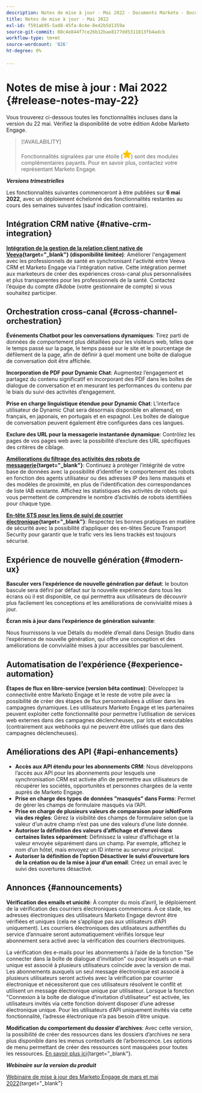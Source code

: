 ```yaml
---
description: Notes de mise à jour - Mai 2022 - Documents Marketo - Documentation du produit
title: Notes de mise à jour - Mai 2022
exl-id: f591ab95-5ad8-45fa-8c4e-8e42b5d1359a
source-git-commit: 88c4e844f7ce26b12bae8177dd5311813fb4adcb
workflow-type: tm+mt
source-wordcount: '826'
ht-degree: 0%

---
```


# Notes de mise à jour : Mai 2022 {#release-notes-may-22}

Vous trouverez ci-dessous toutes les fonctionnalités incluses dans la version du 22 mai. Vérifiez la disponibilité de votre édition Adobe Marketo Engage.

>[!AVAILABILITY]
>
>Fonctionnalités signalées par une étoile (![star](assets/yellow-star.png)) sont des modules complémentaires payants. Pour en savoir plus, contactez votre représentant Marketo Engage.

**_Versions trimestrielles_**

Les fonctionnalités suivantes commenceront à être publiées sur **6 mai 2022**, avec un déploiement échelonné des fonctionnalités restantes au cours des semaines suivantes (sauf indication contraire).

## Intégration CRM native {#native-crm-integration}

**[Intégration de la gestion de la relation client native de Veeva](/help/marketo/product-docs/crm-sync/veeva-crm-sync/understanding-the-veeva-crm-sync.md){target="_blank"} (disponibilité limitée)**: Améliorer l&#39;engagement avec les professionnels de santé en synchronisant l&#39;activité entre Veeva CRM et Marketo Engage via l&#39;intégration native. Cette intégration permet aux marketeurs de créer des expériences cross-canal plus personnalisées et plus transparentes pour les professionnels de la santé. Contactez l’équipe du compte d’Adobe (votre gestionnaire de compte) si vous souhaitez participer.

## Orchestration cross-canal {#cross-channel-orchestration}

**Événements Chatbot pour les conversations dynamiques**: Tirez parti de données de comportement plus détaillées pour les visiteurs web, telles que le temps passé sur la page, le temps passé sur le site et le pourcentage de défilement de la page, afin de définir à quel moment une boîte de dialogue de conversation doit être affichée.

**Incorporation de PDF pour Dynamic Chat**: Augmentez l’engagement et partagez du contenu significatif en incorporant des PDF dans les boîtes de dialogue de conversation et en mesurant les performances du contenu par le biais du suivi des activités d’engagement.

**Prise en charge linguistique étendue pour Dynamic Chat**: L’interface utilisateur de Dynamic Chat sera désormais disponible en allemand, en français, en japonais, en portugais et en espagnol. Les boîtes de dialogue de conversation peuvent également être configurées dans ces langues.

**Exclure des URL pour la messagerie instantanée dynamique**: Contrôlez les pages de vos pages web avec la possibilité d’exclure des URL spécifiques des critères de ciblage.

**[Améliorations du filtrage des activités des robots de messagerie](/help/marketo/product-docs/administration/email-setup/filtering-email-bot-activity.md){target="_blank"}**: Continuez à protéger l’intégrité de votre base de données avec la possibilité d’identifier le comportement des robots en fonction des agents utilisateur ou des adresses IP des liens masqués et des modèles de proximité, en plus de l’identification des correspondances de liste IAB existante. Affichez les statistiques des activités de robots qui vous permettent de comprendre le nombre d’activités de robots identifiées pour chaque type.

**[En-tête STS pour les liens de suivi de courrier électronique](/help/marketo/product-docs/administration/settings/email-tracking-link-headers.md){target="_blank"}**: Respectez les bonnes pratiques en matière de sécurité avec la possibilité d’appliquer des en-têtes Secure Transport Security pour garantir que le trafic vers les liens trackés est toujours sécurisé.

## Expérience de nouvelle génération {#modern-ux}

**Basculer vers l’expérience de nouvelle génération par défaut**: le bouton bascule sera défini par défaut sur la nouvelle expérience dans tous les écrans où il est disponible, ce qui permettra aux utilisateurs de découvrir plus facilement les conceptions et les améliorations de convivialité mises à jour.

**Écran mis à jour dans l’expérience de génération suivante**:

Nous fournissons la vue Détails du modèle d’email dans Design Studio dans l’expérience de nouvelle génération, qui offre une conception et des améliorations de convivialité mises à jour accessibles par basculement.

## Automatisation de l’expérience {#experience-automation}

**Étapes de flux en libre-service (version bêta continue)**: Développez la connectivité entre Marketo Engage et le reste de votre pile avec la possibilité de créer des étapes de flux personnalisées à utiliser dans les campagnes dynamiques. Les utilisateurs Marketo Engage et les partenaires peuvent exploiter cette fonctionnalité pour permettre l’utilisation de services web externes dans des campagnes déclencheuses, par lots et exécutables (contrairement aux webhooks qui ne peuvent être utilisés que dans des campagnes déclencheuses).

## Améliorations des API {#api-enhancements}

* **Accès aux API étendu pour les abonnements CRM**: Nous développons l’accès aux API pour les abonnements pour lesquels une synchronisation CRM est activée afin de permettre aux utilisateurs de récupérer les sociétés, opportunités et personnes chargées de la vente auprès de Marketo Engage.
* **Prise en charge des types de données &quot;masqués&quot; dans Forms**: Permet de gérer les champs de formulaire masqués via l’API.
* **Prise en charge de plusieurs valeurs de comparaison pour isNotForm via des règles**: Gérez la visibilité des champs de formulaire selon que la valeur d’un autre champ n’est pas une des valeurs d’une liste donnée.
* **Autoriser la définition des valeurs d’affichage et d’envoi dans certaines listes séparément**: Définissez la valeur d’affichage et la valeur envoyée séparément dans un champ. Par exemple, affichez le nom d’un hôtel, mais envoyez un ID interne au serveur principal.
* **Autoriser la définition de l’option Désactiver le suivi d’ouverture lors de la création ou de la mise à jour d’un email**: Créez un email avec le suivi des ouvertures désactivé.

## Annonces {#announcements}

**Vérification des emails et unicité**: À compter du mois d’avril, le déploiement de la vérification des courriers électroniques commencera. À ce stade, les adresses électroniques des utilisateurs Marketo Engage devront être vérifiées et uniques (cela ne s’applique pas aux utilisateurs d’API uniquement). Les courriers électroniques des utilisateurs authentifiés du service d’annuaire seront automatiquement vérifiés lorsque leur abonnement sera activé avec la vérification des courriers électroniques.

La vérification des e-mails pour les abonnements à l’aide de la fonction &quot;Se connecter dans la boîte de dialogue d’invitation&quot; ou pour lesquels un e-mail unique est associé à plusieurs utilisateurs coïncide avec la version de mai. Les abonnements auxquels un seul message électronique est associé à plusieurs utilisateurs seront activés avec la vérification par courrier électronique et nécessiteront que ces utilisateurs résolvent le conflit et utilisent un message électronique unique par utilisateur. Lorsque la fonction &quot;Connexion à la boîte de dialogue d’invitation d’utilisateur&quot; est activée, les utilisateurs invités via cette fonction doivent disposer d’une adresse électronique unique. Pour les utilisateurs d’API uniquement invités via cette fonctionnalité, l’adresse électronique n’a pas besoin d’être unique.

**Modification du comportement du dossier d’archives**: Avec cette version, la possibilité de créer des ressources dans les dossiers d’archives ne sera plus disponible dans les menus contextuels de l’arborescence. Les options de menu permettant de créer des ressources sont masquées pour toutes les ressources. [En savoir plus ici](https://nation.marketo.com/t5/product-discussions/archive-folder-change-in-may-2022-release/m-p/324369#M183235){target="_blank"}.

**_Webinaire sur la version du produit_**

[Webinaire de mise à jour des Marketo Engage de mars et mai 2022](https://engage.marketo.com/2022_March_May_Release_Webinar_DemandPage.html){target="_blank"}
